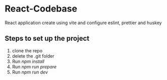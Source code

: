 # React-Codebase
React application create using vite and configure eslint, prettier and huskey

## Steps to set up the project

1) clone the repo
2) delete the .git folder
3) Run *npm install*
4) Run *npm run prepare*
5) Run *npm run dev*
